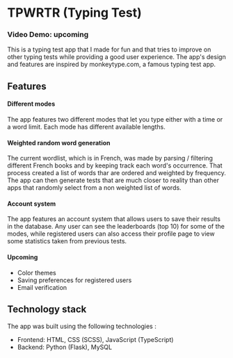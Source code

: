 # TPWRTR (Typing Test)
### Video Demo: upcoming
This is a typing test app that I made for fun and that tries to improve on other typing tests while providing a good user experience. The app's design and features are inspired by monkeytype.com, a famous typing test app.


## Features
#### Different modes
The app features two different modes that let you type either with a time or a word limit. Each mode has different available lengths.

#### Weighted random word generation
The current wordlist, which is in French, was made by parsing / filtering different French books and by keeping track each word's occurrence. That process created a list of words thar are ordered and weighted by frequency. The app can then generate tests that are much closer to reality than other apps that randomly select from a non weighted list of words. 

#### Account system
The app features an account system that allows users to save their results in the database. Any user can see the leaderboards (top 10) for some of the modes, while registered users can also access their profile page to view some statistics taken from previous tests.

#### Upcoming

 - Color themes
 - Saving preferences for registered users
 - Email verification

## Technology stack
The app was built using the following technologies :

 - Frontend: HTML, CSS (SCSS), JavaScript (TypeScript)
 - Backend: Python (Flask), MySQL